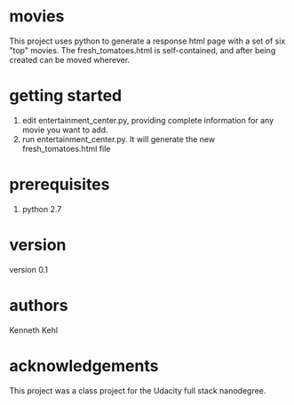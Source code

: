 # movies
This project uses python to generate a response html page with a set of six "top" movies.  The fresh_tomatoes.html is self-contained, and after being created can be moved wherever.

# getting started
1. edit entertainment_center.py, providing complete information for any movie you want to add.
2. run entertainment_center.py.  It will generate the new fresh_tomatoes.html file

# prerequisites
1. python 2.7

# version
version 0.1

# authors
Kenneth Kehl

# acknowledgements
This project was a class project for the Udacity full stack nanodegree.
